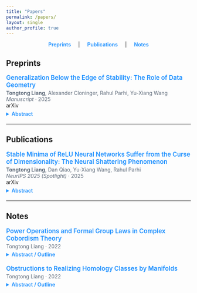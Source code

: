 ```yaml
---
title: "Papers"
permalink: /papers/
layout: single
author_profile: true
---
```


<!-- 页内导航 -->
<div style="text-align:center; margin-bottom: 1.5rem;">
  <a href="#preprints" style="margin:0 1rem; color:#1E90FF; text-decoration:none; font-weight:600;">Preprints</a> |
  <a href="#publications" style="margin:0 1rem; color:#1E90FF; text-decoration:none; font-weight:600;">Publications</a> |
  <a href="#notes" style="margin:0 1rem; color:#1E90FF; text-decoration:none; font-weight:600;">Notes</a>
</div>

<!-- 局部样式 -->
<style>
  .papers .item { margin: 1.0rem 0 1.2rem; }
  .papers .title { font-weight: 600; font-size: 1.05rem; }
  .papers .title a { color: #1E90FF; text-decoration: none; }
  .papers .meta { color: #5f6b7a; margin-top: 0.2rem; }
  .papers .links a { margin-right: .8rem; text-decoration: none; }
  .papers details { margin-top: .35rem; }
  .papers summary { cursor: pointer; color: #1E90FF; font-weight: 600; }
  .papers img { width: 500px; max-width: 100%; display:block; margin:.3rem 0; }
</style>

<div class="papers">

## <a id="preprints"></a>Preprints

<div class="item">
  <div class="title">
    <a href="https://arxiv.org/abs/2510.18120">Generalization Below the Edge of Stability: The Role of Data Geometry</a>
  </div>
  <div class="meta">
    <strong>Tongtong Liang</strong>, Alexander Cloninger, Rahul Parhi, Yu-Xiang Wang<br>
    <em>Manuscript</em> · 2025
  </div>
  <div class="links">
    <a href="https://arxiv.org/abs/2510.18120">arXiv</a>
  </div>
  <details>
    <summary>Abstract</summary>
    <div class="abs">
     Understanding generalization in overparameterized neural networks hinges on the interplay between the data geometry, neural architecture, and training dynamics. In this paper, we theoretically explore how data geometry controls this implicit bias. This paper presents theoretical results for overparameterized two-layer ReLU networks trained below the edge of stability. First, for data distributions supported on a mixture of low-dimensional balls, we derive generalization bounds that provably adapt to the intrinsic dimension. Second, for a family of isotropic distributions that vary in how strongly probability mass concentrates toward the unit sphere, we derive a spectrum of bounds showing that rates deteriorate as the mass concentrates toward the sphere. These results instantiate a unifying principle: When the data is harder to "shatter" with respect to the activation thresholds of the ReLU neurons, gradient descent tends to learn representations that capture shared patterns and thus finds solutions that generalize well. On the other hand, for data that is easily shattered (e.g., data supported on the sphere) gradient descent favors memorization. Our theoretical results consolidate disparate empirical findings that have appeared in the literature.
    </div>
  </details>
</div>

---

## <a id="publications"></a>Publications

<div class="item">
  <div class="title">
    <a href="https://arxiv.org/abs/2506.20779">Stable Minima of ReLU Neural Networks Suffer from the Curse of Dimensionality: The Neural Shattering Phenomenon</a>
  </div>
  <div class="meta">
    <strong>Tongtong Liang</strong>, Dan Qiao, Yu-Xiang Wang, Rahul Parhi<br>
    <em>NeurIPS 2025 (Spotlight)</em> · 2025
  </div>
  <div class="links">
    <a href="https://arxiv.org/abs/2506.20779">arXiv</a>
  </div>
  <details>
    <summary>Abstract</summary>
    <div class="abs">
  We study the implicit bias of flatness / low (loss) curvature and its effects on generalization in two-layer overparameterized ReLU networks with multivariate inputs---a problem well motivated by the minima stability and edge-of-stability phenomena in gradient-descent training. Existing work either requires interpolation or focuses only on univariate inputs. This paper presents new and somewhat surprising theoretical results for multivariate inputs. On two natural settings (1) generalization gap for flat solutions, and (2) mean-squared error (MSE) in nonparametric function estimation by stable minima, we prove upper and lower bounds, which establish that while flatness does imply generalization, the resulting rates of convergence necessarily deteriorate exponentially as the input dimension grows. This gives an exponential separation between the flat solutions compared to low-norm solutions (i.e., weight decay), which are known not to suffer from the curse of dimensionality. In particular, our minimax lower bound construction, based on a novel packing argument with boundary-localized ReLU neurons, reveals how flat solutions can exploit a kind of "neural shattering" where neurons rarely activate, but with high weight magnitudes. This leads to poor performance in high dimensions. We corroborate these theoretical findings with extensive numerical simulations. To the best of our knowledge, our analysis provides the first systematic explanation for why flat minima may fail to generalize in high dimensions.
    </div>
  </details>
</div>

---

## <a id="notes"></a>Notes

<div class="item">
  <div class="title">
    <a href="/files/QuillenSurvey.pdf" style="color:#1E90FF; text-decoration:none; font-weight:600;">
      Power Operations and Formal Group Laws in Complex Cobordism Theory
    </a>
  </div>
  <div class="meta">Tongtong Liang · 2022</div>
  <details>
    <summary>Abstract / Outline</summary>
    <div class="abs">
      A survey of Quillen’s elementary approach to complex cobordism, focusing on how power operations
      and Landweber–Novikov operations interact to control the formal group law for \\(MU\\).
      The note streamlines notation, clarifies arguments in Quillen’s papers, and highlights two ideas:
      a Riemann–Roch–type formula with fixed-point localization that links cobordism power operations
      to Landweber–Novikov operations, and a homotopical construction of power operations via an
      \\(H^\infty\\)-structure on \\(MU\\). It also promotes a lemma of Rudyak from mod-2 to mod-\\(p\\) to prove
      a technical step toward the structure theorem, showing \\(U^*(X)\\) is generated over the coefficient
      ring determined by the formal group law.
    </div>
  </details>
</div>

<div class="item">
  <div class="title">
    <a href="/files/ThomSurvey.pdf" style="color:#1E90FF; text-decoration:none; font-weight:600;">
      Obstructions to Realizing Homology Classes by Manifolds
    </a>
  </div>
  <div class="meta">Tongtong Liang · 2022</div>
  <details>
    <summary>Abstract / Outline</summary>
    <div class="abs">
      A survey of Thom’s solution to the Steenrod problem: translating the realization of a class
      in \\(H_k(X)\\) by a submanifold into a homotopy lifting problem \\(X \to MO(k)\\) (or \\(MSO(k)\\) in
      the oriented case). The note develops the cohomology of \\(MO(k)\\) with Steenrod algebra action,
      uses Wu’s formula and admissible Sq-bases, applies Whitehead’s theorem to identify the relevant
      Postnikov truncations, and derives the dimension bounds (e.g., realizability when \\(k \le n/2\\))
      and a proof of the unoriented Steenrod theorem for finite polyhedra via embeddings and retracts.
    </div>
  </details>
</div>

